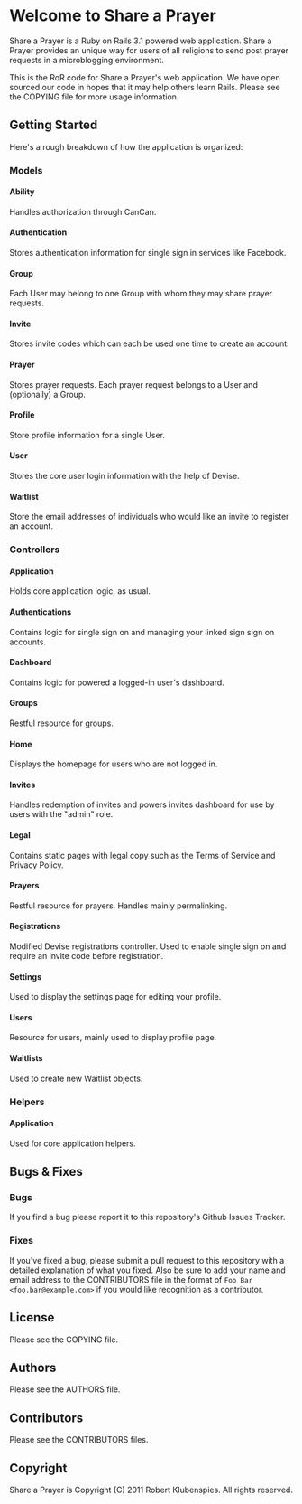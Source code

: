 # Welcome to Share a Prayer

Share a Prayer is a Ruby on Rails 3.1 powered web application. Share a Prayer provides an unique way for users of all religions to send post prayer requests in a microblogging environment.

This is the RoR code for Share a Prayer's web application. We have open sourced our code in hopes that it may help others learn Rails. Please see the COPYING file for more usage information.


## Getting Started

Here's a rough breakdown of how the application is organized:

### Models

#### Ability
Handles authorization through CanCan.

#### Authentication
Stores authentication information for single sign in services like Facebook.

#### Group
Each User may belong to one Group with whom they may share prayer requests.

#### Invite
Stores invite codes which can each be used one time to create an account.

#### Prayer
Stores prayer requests. Each prayer request belongs to a User and (optionally) a Group.

#### Profile
Store profile information for a single User.

#### User
Stores the core user login information with the help of Devise.

#### Waitlist
Store the email addresses of individuals who would like an invite to register an account.

### Controllers

#### Application
Holds core application logic, as usual.

#### Authentications
Contains logic for single sign on and managing your linked sign sign on accounts.

#### Dashboard
Contains logic for powered a logged-in user's dashboard.

#### Groups
Restful resource for groups.

#### Home
Displays the homepage for users who are not logged in.

#### Invites
Handles redemption of invites and powers invites dashboard for use by users with the "admin" role.

#### Legal
Contains static pages with legal copy such as the Terms of Service and Privacy Policy.

#### Prayers
Restful resource for prayers. Handles mainly permalinking.

#### Registrations
Modified Devise registrations controller. Used to enable single sign on and require an invite code before registration.

#### Settings
Used to display the settings page for editing your profile.

#### Users
Resource for users, mainly used to display profile page.

#### Waitlists
Used to create new Waitlist objects.

### Helpers

#### Application
Used for core application helpers.

## Bugs & Fixes

### Bugs

If you find a bug please report it to this repository's Github Issues Tracker.

### Fixes

If you've fixed a bug, please submit a pull request to this repository with a detailed explanation of what you fixed. Also be sure to add your name and email address to the CONTRIBUTORS file in the format of `Foo Bar <foo.bar@example.com>` if you would like recognition as a contributor.

## License

Please see the COPYING file.

## Authors

Please see the AUTHORS file.

## Contributors

Please see the CONTRIBUTORS files.

## Copyright

Share a Prayer is Copyright (C) 2011 Robert Klubenspies. All rights reserved.
